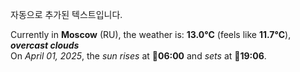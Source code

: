 
자동으로 추가된 텍스트입니다.

<!--START_SECTION:weather:moscow-->
Currently in **Moscow** (RU), the weather is: **13.0°C** (feels like **11.7°C**), ***overcast clouds***<br/>
On *April 01, 2025*, the *sun rises* at 🌅**06:00** and *sets* at 🌇**19:06**.
<!--END_SECTION:weather-->
